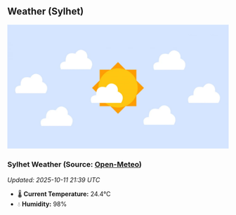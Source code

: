 ## Weather (Sylhet)
![](/weather.webp)
<!-- WEATHER-START -->
### Sylhet Weather (Source: [Open-Meteo](https://open-meteo.com))
_Updated: 2025-10-11 21:39 UTC_
* 🌡️ **Current Temperature:** 24.4°C
* 💧 **Humidity:** 98%
<!-- WEATHER-END -->





















































































































































